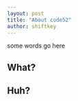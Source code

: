 ```yaml
--- 
layout: post
title: "About code52"
author: shiftkey
---
```


some words go here

## What?


## Huh?

